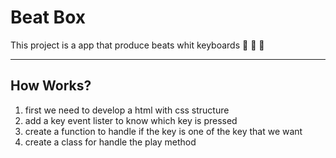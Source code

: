 # Beat Box

This project is a app that produce beats whit keyboards :musical_keyboard: :musical_note: :musical_score:

---

## How Works?

1. first we need to develop a html with css structure
2. add a key event lister to know which key is pressed
3. create a function to handle if the key is one of the key that we want
4. create a class for handle the play method
